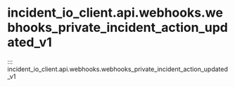 # incident_io_client.api.webhooks.webhooks_private_incident_action_updated_v1

::: incident_io_client.api.webhooks.webhooks_private_incident_action_updated_v1
